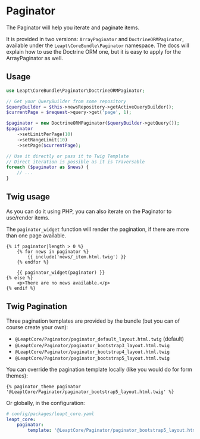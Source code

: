 # Paginator

The Paginator will help you iterate and paginate items.

It is provided in two versions: `ArrayPaginator` and `DoctrineORMPaginator`,
available under the `Leapt\CoreBundle\Paginator` namespace. The docs will explain how to use
the Doctrine ORM one, but it is easy to apply for the ArrayPaginator as well.

## Usage

```php
use Leapt\CoreBundle\Paginator\DoctrineORMPaginator;

// Get your QueryBuilder from some repository
$queryBuilder = $this->newsRepository->getActiveQueryBuilder();
$currentPage = $request->query->get('page', 1);

$paginator = new DoctrineORMPaginator($queryBuilder->getQuery());
$paginator
    ->setLimitPerPage(10)
    ->setRangeLimit(10)
    ->setPage($currentPage);

// Use it directly or pass it to Twig Template
// Direct iteration is possible as it is Traversable
foreach ($paginator as $news) {
    // ...
}
```

## Twig usage

As you can do it using PHP, you can also iterate on the Paginator to use/render items.

The `paginator_widget` function will render the pagination, if there are more than one page available.

```twig
{% if paginator|length > 0 %}
    {% for news in paginator %}
        {{ include('news/_item.html.twig') }}
    {% endfor %}
    
    {{ paginator_widget(paginator) }}
{% else %}
    <p>There are no news available.</p>
{% endif %}
```

## Twig Pagination

Three pagination templates are provided by the bundle (but you can of course create your own):

- `@LeaptCore/Paginator/paginator_default_layout.html.twig` (default)
- `@LeaptCore/Paginator/paginator_bootstrap3_layout.html.twig`
- `@LeaptCore/Paginator/paginator_bootstrap4_layout.html.twig`
- `@LeaptCore/Paginator/paginator_bootstrap5_layout.html.twig`

You can override the pagination template locally (like you would do for form themes):

```twig
{% paginator_theme paginator '@LeaptCore/Paginator/paginator_bootstrap5_layout.html.twig' %}
```

Or globally, in the configuration:

```yaml
# config/packages/leapt_core.yaml
leapt_core:
    paginator:
        template: '@LeaptCore/Paginator/paginator_bootstrap5_layout.html.twig'
```
